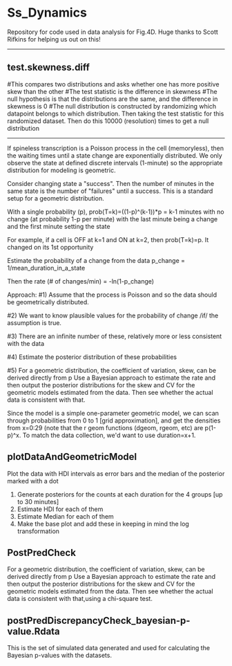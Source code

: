 # Ss_Dynamics
Repository for code used in data analysis for Fig.4D. Huge thanks to Scott Rifkins for helping us out on this!

---

## test.skewness.diff

#This compares two distributions and asks whether one has more positive skew than the other
#The test statistic is the difference in skewness
#The null hypothesis is that the distributions are the same, and the difference in skewness is 0
#The null distribution is constructed by randomizing which datapoint belongs to which distribution.  Then taking the test statistic for this randomized dataset.  Then do this 10000 (resolution) times to get a null distribution 


---

If spineless transcription is a Poisson process in the cell (memoryless), then the waiting times until a state change are exponentially distributed. We only observe the state at defined discrete intervals (1-minute) so the appropriate distribution for modeling is geometric.

Consider changing state a "success". Then the number of minutes in the same state is the number of "failures" until a success. This is a standard setup for a geometric distribution.

With a single probability (p), prob(T=k)=((1-p)^(k-1))*p = k-1 minutes with no change (at probability 1-p per minute) with the last minute being a change and the first minute setting the state

For example, if a cell is OFF at k=1 and ON at k=2, then prob(T=k)=p. It changed on its 1st opportunity

Estimate the probability of a change from the data p_change = 1/mean_duration_in_a_state

Then the rate (# of changes/min) = -ln(1-p_change)

Approach: 
#1) Assume that the process is Poisson and so the data should be geometrically distributed.

#2) We want to know plausible values for the probability of change /if/ the assumption is true. 

#3) There are an infinite number of these, relatively more or less consistent with the data 

#4) Estimate the posterior distribution of these probabilities 

#5) For a geometric distribution, the coefficient of variation, skew, can be derived directly from p Use a Bayesian approach to estimate the rate and then output the posterior distributions for the skew and CV for the geometric models estimated from the data. Then see whether the actual data is consistent with that.

Since the model is a simple one-parameter geometric model, we can scan through probabilities from 0 to 1 [grid approximation], and get the densities from x=0:29 (note that the r geom functions (dgeom, rgeom, etc) are p(1-p)^x. To match the data collection, we'd want to use duration=x+1.

## plotDataAndGeometricModel
Plot the data with HDI intervals as error bars and the median of the posterior marked with a dot

1) Generate posteriors for the counts at each duration for the 4 groups [up to 30 minutes]
2) Estimate HDI for each of them
3) Estimate Median for each of them
4) Make the base plot and add these in keeping in mind the log transformation

## PostPredCheck
For a geometric distribution, the coefficient of variation, skew, can be derived directly from p Use a Bayesian approach to estimate the rate and then output the posterior distributions for the skew and CV for the geometric models estimated from the data. Then see whether the actual data is consistent with that,using a chi-square test.

## postPredDiscrepancyCheck_bayesian-p-value.Rdata
This is the set of simulated data generated and used for calculating the Bayesian p-values with the datasets.


